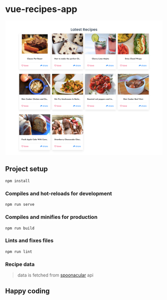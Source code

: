 # vue-recipes-app

<img src="./screenshot.png" alt="screenshot" />

## Project setup

```
npm install
```

### Compiles and hot-reloads for development

```
npm run serve
```

### Compiles and minifies for production

```
npm run build
```

### Lints and fixes files

```
npm run lint
```

### Recipe data

> data is fetched from <a href="https://spoonacular.com/food-api/">spoonacular</a> api

## Happy coding

